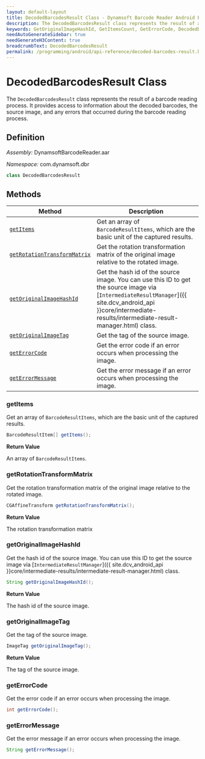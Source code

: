 ```yaml
---
layout: default-layout
title: DecodedBarcodesResult Class - Dynamsoft Barcode Reader Android Edition
description: The DecodedBarcodesResult class represents the result of a barcode reading process. It provides access to information about the decoded barcodes, the source image, and any errors that occurred during the barcode reading process.
keywords: GetOriginalImageHashId, GetItemsCount, GetErrorCode, DecodedBarcodesResult, api reference
needAutoGenerateSidebar: true
needGenerateH3Content: true
breadcrumbText: DecodedBarcodesResult
permalink: /programming/android/api-reference/decoded-barcodes-result.html
---
```


# DecodedBarcodesResult Class

The `DecodedBarcodesResult` class represents the result of a barcode reading process. It provides access to information about the decoded barcodes, the source image, and any errors that occurred during the barcode reading process.

## Definition

*Assembly:* DynamsoftBarcodeReader.aar

*Namespace:* com.dynamsoft.dbr

```java
class DecodedBarcodesResult
```

## Methods

| Method | Description |
| ------ | ----------- |
| [`getItems`](#getitems) | Get an array of `BarcodeResultItems`, which are the basic unit of the captured results. |
| [`getRotationTransformMatrix`](#getrotationtransformmatrix) | Get the rotation transformation matrix of the original image relative to the rotated image. |
| [`getOriginalImageHashId`](#getoriginalimagehashid) | Get the hash id of the source image. You can use this ID to get the source image via [`IntermediateResultManager`]({{ site.dcv_android_api }}core/intermediate-results/intermediate-result-manager.html) class. |
| [`getOriginalImageTag`](#getoriginalimagetag) | Get the tag of the source image. |
| [`getErrorCode`](#geterrorcode) | Get the error code if an error occurs when processing the image. |
| [`getErrorMessage`](#geterrormessage) | Get the error message if an error occurs when processing the image. |

### getItems

Get an array of `BarcodeResultItems`, which are the basic unit of the captured results.

```java
BarcodeResultItem[] getItems();
```

**Return Value**

An array of `BarcodeResultItems`.

### getRotationTransformMatrix

Get the rotation transformation matrix of the original image relative to the rotated image.

```java
CGAffineTransform getRotationTransformMatrix();
```

**Return Value**

The rotation transformation matrix

### getOriginalImageHashId

Get the hash id of the source image. You can use this ID to get the source image via [`IntermediateResultManager`]({{ site.dcv_android_api }}core/intermediate-results/intermediate-result-manager.html) class.

```java
String getOriginalImageHashId();
```

**Return Value**

The hash id of the source image.

### getOriginalImageTag

Get the tag of the source image.

```java
ImageTag getOriginalImageTag();
```

**Return Value**

The tag of the source image.

### getErrorCode

Get the error code if an error occurs when processing the image.

```java
int getErrorCode();
```

### getErrorMessage

Get the error message if an error occurs when processing the image.

```java
String getErrorMessage();
```
